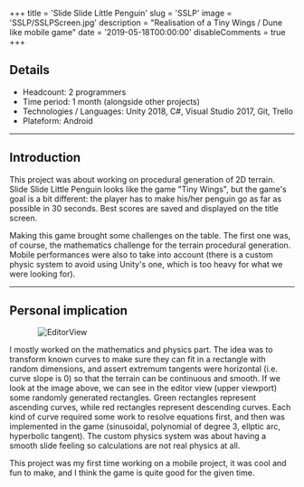+++
title = 'Slide Slide Little Penguin'
slug = 'SSLP'
image = 'SSLP/SSLPScreen.jpg'
description = "Realisation of a Tiny Wings / Dune like mobile game"
date = '2019-05-18T00:00:00'
disableComments = true
+++

## Details
- Headcount: 2 programmers
- Time period: 1 month (alongside other projects)
- Technologies / Languages: Unity 2018, C#, Visual Studio 2017, Git, Trello
- Plateform: Android

---

## Introduction

This project was about working on procedural generation of 2D terrain. Slide Slide Little Penguin looks like the game "Tiny Wings", but the game's goal is a bit different: the player has to make his/her penguin go as far as possible in 30 seconds. Best scores are saved and displayed on the title screen.

Making this game brought some challenges on the table. The first one was, of course, the mathematics challenge for the terrain procedural generation. Mobile performances were also to take into account (there is a custom physic system to avoid using Unity's one, which is too heavy for what we were looking for).

---

## Personal implication

<img src="/SSLP/SSLPEditorView.png" alt = "EditorView" style = "display: block; margin: 0.7rem auto; max-width: 80%;" />

I mostly worked on the mathematics and physics part. The idea was to transform known curves to make sure they can fit in a rectangle with random dimensions, and assert extremum tangents were horizontal (i.e. curve slope is 0) so that the terrain can be continuous and smooth.
If we look at the image above, we can see in the editor view (upper viewport) some randomly generated rectangles. Green rectangles represent ascending curves, while red rectangles represent descending curves. Each kind of curve required some work to resolve equations first, and then was implemented in the game (sinusoidal, polynomial of degree 3, ellptic arc, hyperbolic tangent).
The custom physics system was about having a smooth slide feeling so calculations are not real physics at all.

This project was my first time working on a mobile project, it was cool and fun to make, and I think the game is quite good for the given time.
